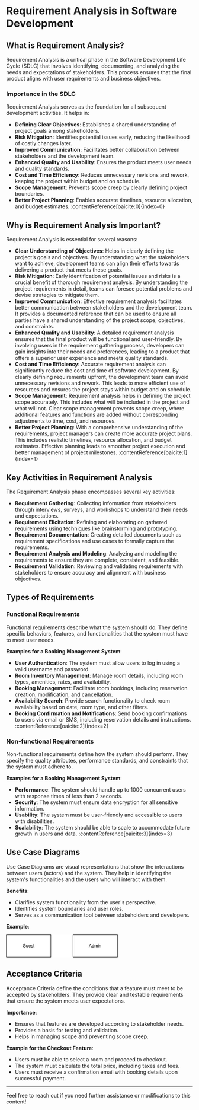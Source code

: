 # Requirement Analysis in Software Development

## What is Requirement Analysis?

Requirement Analysis is a critical phase in the Software Development Life Cycle (SDLC) that involves identifying, documenting, and analyzing the needs and expectations of stakeholders. This process ensures that the final product aligns with user requirements and business objectives.

### Importance in the SDLC

Requirement Analysis serves as the foundation for all subsequent development activities. It helps in:

- **Defining Clear Objectives**: Establishes a shared understanding of project goals among stakeholders.
- **Risk Mitigation**: Identifies potential issues early, reducing the likelihood of costly changes later.
- **Improved Communication**: Facilitates better collaboration between stakeholders and the development team.
- **Enhanced Quality and Usability**: Ensures the product meets user needs and quality standards.
- **Cost and Time Efficiency**: Reduces unnecessary revisions and rework, keeping the project within budget and on schedule.
- **Scope Management**: Prevents scope creep by clearly defining project boundaries.
- **Better Project Planning**: Enables accurate timelines, resource allocation, and budget estimates. :contentReference[oaicite:0]{index=0}

## Why is Requirement Analysis Important?

Requirement Analysis is essential for several reasons:

- **Clear Understanding of Objectives**: Helps in clearly defining the project’s goals and objectives. By understanding what the stakeholders want to achieve, development teams can align their efforts towards delivering a product that meets these goals.
- **Risk Mitigation**: Early identification of potential issues and risks is a crucial benefit of thorough requirement analysis. By understanding the project requirements in detail, teams can foresee potential problems and devise strategies to mitigate them.
- **Improved Communication**: Effective requirement analysis facilitates better communication between stakeholders and the development team. It provides a documented reference that can be used to ensure all parties have a shared understanding of the project scope, objectives, and constraints.
- **Enhanced Quality and Usability**: A detailed requirement analysis ensures that the final product will be functional and user-friendly. By involving users in the requirement gathering process, developers can gain insights into their needs and preferences, leading to a product that offers a superior user experience and meets quality standards.
- **Cost and Time Efficiency**: Accurate requirement analysis can significantly reduce the cost and time of software development. By clearly defining requirements upfront, the development team can avoid unnecessary revisions and rework. This leads to more efficient use of resources and ensures the project stays within budget and on schedule.
- **Scope Management**: Requirement analysis helps in defining the project scope accurately. This includes what will be included in the project and what will not. Clear scope management prevents scope creep, where additional features and functions are added without corresponding adjustments to time, cost, and resources.
- **Better Project Planning**: With a comprehensive understanding of the requirements, project managers can create more accurate project plans. This includes realistic timelines, resource allocation, and budget estimates. Effective planning leads to smoother project execution and better management of project milestones. :contentReference[oaicite:1]{index=1}

## Key Activities in Requirement Analysis

The Requirement Analysis phase encompasses several key activities:

- **Requirement Gathering**: Collecting information from stakeholders through interviews, surveys, and workshops to understand their needs and expectations.
- **Requirement Elicitation**: Refining and elaborating on gathered requirements using techniques like brainstorming and prototyping.
- **Requirement Documentation**: Creating detailed documents such as requirement specifications and use cases to formally capture the requirements.
- **Requirement Analysis and Modeling**: Analyzing and modeling the requirements to ensure they are complete, consistent, and feasible.
- **Requirement Validation**: Reviewing and validating requirements with stakeholders to ensure accuracy and alignment with business objectives.

## Types of Requirements

### Functional Requirements

Functional requirements describe what the system should do. They define specific behaviors, features, and functionalities that the system must have to meet user needs.

**Examples for a Booking Management System**:

- **User Authentication**: The system must allow users to log in using a valid username and password.
- **Room Inventory Management**: Manage room details, including room types, amenities, rates, and availability.
- **Booking Management**: Facilitate room bookings, including reservation creation, modification, and cancellation.
- **Availability Search**: Provide search functionality to check room availability based on date, room type, and other filters.
- **Booking Confirmation and Notifications**: Send booking confirmations to users via email or SMS, including reservation details and instructions. :contentReference[oaicite:2]{index=2}

### Non-functional Requirements

Non-functional requirements define how the system should perform. They specify the quality attributes, performance standards, and constraints that the system must adhere to.

**Examples for a Booking Management System**:

- **Performance**: The system should handle up to 1000 concurrent users with response times of less than 2 seconds.
- **Security**: The system must ensure data encryption for all sensitive information.
- **Usability**: The system must be user-friendly and accessible to users with disabilities.
- **Scalability**: The system should be able to scale to accommodate future growth in users and data. :contentReference[oaicite:3]{index=3}

## Use Case Diagrams

Use Case Diagrams are visual representations that show the interactions between users (actors) and the system. They help in identifying the system's functionalities and the users who will interact with them.

**Benefits**:

- Clarifies system functionality from the user's perspective.
- Identifies system boundaries and user roles.
- Serves as a communication tool between stakeholders and developers.

**Example**:

![Booking Management System Use Case Diagram](alx-booking-uc.png)

## Acceptance Criteria

Acceptance Criteria define the conditions that a feature must meet to be accepted by stakeholders. They provide clear and testable requirements that ensure the system meets user expectations.

**Importance**:

- Ensures that features are developed according to stakeholder needs.
- Provides a basis for testing and validation.
- Helps in managing scope and preventing scope creep.

**Example for the Checkout Feature**:

- Users must be able to select a room and proceed to checkout.
- The system must calculate the total price, including taxes and fees.
- Users must receive a confirmation email with booking details upon successful payment.

---

Feel free to reach out if you need further assistance or modifications to this content!
